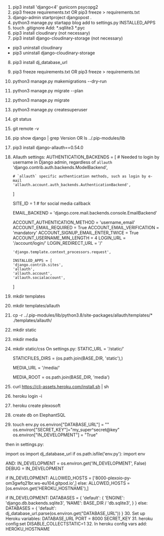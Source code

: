1. pip3 install 'django<4' gunicorn psycopg2
2. pip3 freeze requirements.txt OR pip3 freeze > requirements.txt
3. django-admin startproject djangopost .
4. python3 manage.py startapp blog
    add to settings.py INSTALLED_APPS
5. touch .gitignore
    Add:
    *.sqllite3
    *.pyc
6. pip3 install cloudinary (not necessary)
7. pip3 install django-cloudinary-storage (not necessary)
- pip3 uninstall cloudinary
- pip3 uninstall django-cloudinary-storage
8. pip3 install dj_database_url
9. pip3 freeze requirements.txt OR pip3 freeze > requirements.txt
10. python3 manage.py makemigrations --dry-run
11. python3 manage.py migrate --plan
12. python3 manage.py migrate
13. python3 manage.py createsuperuser
14. git status
15. git remote -v
16. pip show django | grep Version OR ls ../.pip-modules/lib
17. pip3 install django-allauth==0.54.0
18. Allauth settings:
    AUTHENTICATION_BACKENDS = [
        # Needed to login by username in Django admin, regardless of `allauth`
        'django.contrib.auth.backends.ModelBackend',

        # `allauth` specific authentication methods, such as login by e-mail
        'allauth.account.auth_backends.AuthenticationBackend',
    ]

    SITE_ID = 1  # for social media callback

    EMAIL_BACKEND = 'django.core.mail.backends.console.EmailBackend'

    ACCOUNT_AUTHENTICATION_METHOD = 'username_email'
    ACCOUNT_EMAIL_REQUIRED = True
    ACCOUNT_EMAIL_VERIFICATION = 'mandatory'
    ACCOUNT_SIGNUP_EMAIL_ENTER_TWICE = True
    ACCOUNT_USERNAME_MIN_LENGTH = 4
    LOGIN_URL = '/account/login/'
    LOGIN_REDIRECT_URL = '/'

    `'django.template.context_processors.request',`

        INSTALLED_APPS = [
        'django.contrib.sites',
        'allauth',
        'allauth.account',
        'allauth.socialaccount',
    ]
19. mkdir templates
20. mkdir templates/allauth
21. cp -r ../.pip-modules/lib/python3.8/site-packages/allauth/templates/* ./templates/allauth/ 
22. mkdir static
23. mkdir media
24. mkdir static/css
    On settings.py:
    STATIC_URL = '/static/'

    STATICFILES_DIRS = (os.path.join(BASE_DIR, 'static'),)

    MEDIA_URL = '/media/'

    MEDIA_ROOT = os.path.join(BASE_DIR, 'media')
25. curl https://cli-assets.heroku.com/install.sh | sh
26. heroku login -i
27. heroku create plexosoft
28. create db on ElephantSQL
29. touch env.py
os.environ["DATABASE_URL"] = "<copiedURL>"
os.environ["SECRET_KEY"]="my_super^secret@key"
os.environ["IN_DEVELOPMENT"] = "True"

then in settings.py:

import os
import dj_database_url
if os.path.isfile('env.py'):
    import env

AND:
IN_DEVELOPMENT = os.environ.get('IN_DEVELOPMENT', False)
DEBUG = IN_DEVELOPMENT

if IN_DEVELOPMENT:
    ALLOWED_HOSTS = ['8000-plexoio-py-om3gwfq21br.ws-eu104.gitpod.io',]
else:
    ALLOWED_HOSTS = [os.environ.get('HEROKU_HOSTNAME'),]

    
if IN_DEVELOPMENT:
    DATABASES = {
        'default': {
            'ENGINE': 'django.db.backends.sqlite3',
            'NAME': BASE_DIR / 'db.sqlite3',
        }
    }
else:
    DATABASES = {
        'default': dj_database_url.parse(os.environ.get("DATABASE_URL"))
    }
30. Set up Heroku variables:
DATABASE_URL
PORT = 8000
SECRET_KEY
31. heroku config:set DISABLE_COLLECTSTATIC=1
32. In heroku config vars add:
HEROKU_HOSTNAME